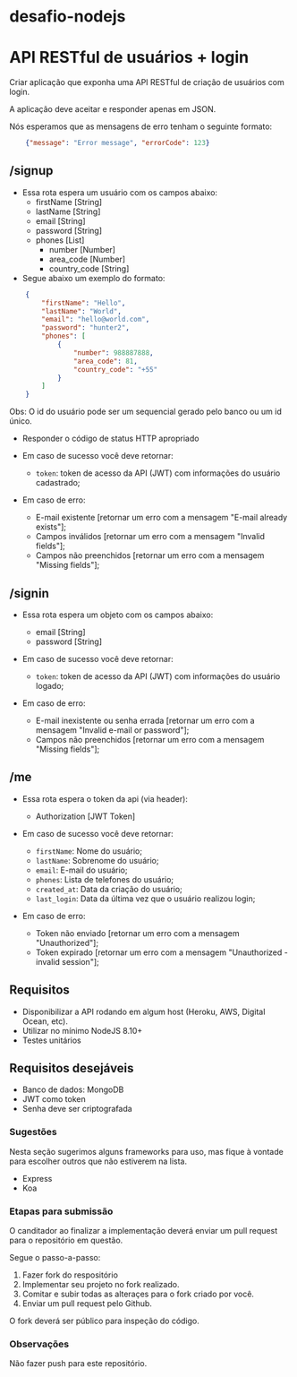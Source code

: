 # desafio-nodejs

# API RESTful de usuários + login

Criar aplicação que exponha uma API RESTful de criação de usuários com login.

A aplicação deve aceitar e responder apenas em JSON.

Nós esperamos que as mensagens de erro tenham o seguinte formato:

```json
    {"message": "Error message", "errorCode": 123}
```

## /signup

* Essa rota espera um usuário com os campos abaixo:
    - firstName [String]
    - lastName [String]
    - email [String]
    - password [String]
    - phones [List]
        - number [Number]
        - area_code [Number]
        - country_code [String]
* Segue abaixo um exemplo do formato:

```json
    {
        "firstName": "Hello",
        "lastName": "World",
        "email": "hello@world.com",
        "password": "hunter2",
        "phones": [
            {
                "number": 988887888,
                "area_code": 81,
                "country_code": "+55"
            }
        ]
    }
```
Obs: O id do usuário pode ser um sequencial gerado pelo banco ou um id único.

* Responder o código de status HTTP apropriado
* Em caso de sucesso você deve retornar:
    * `token`: token de acesso da API (JWT) com informações do usuário cadastrado;

* Em caso de erro:
    - E-mail existente [retornar um erro com a mensagem "E-mail already exists"];
    - Campos inválidos [retornar um erro com a mensagem "Invalid fields"];
    - Campos não preenchidos [retornar um erro com a mensagem "Missing fields"];
## /signin
* Essa rota espera um objeto com os campos abaixo:
    - email [String]
    - password [String]

* Em caso de sucesso você deve retornar:
    * `token`: token de acesso da API (JWT) com informações do usuário logado;
* Em caso de erro:
    - E-mail inexistente ou senha errada [retornar um erro com a mensagem "Invalid e-mail or password"];
    - Campos não preenchidos [retornar um erro com a mensagem "Missing fields"];

## /me 
* Essa rota espera o token da api (via header):
    - Authorization [JWT Token]
 
* Em caso de sucesso você deve retornar:
    - `firstName`: Nome do usuário;
    - `lastName`: Sobrenome do usuário;
    - `email`: E-mail do usuário;
    - `phones`: Lista de telefones do usuário;
    - `created_at`: Data da criação do usuário;
    - `last_login`: Data da última vez que o usuário realizou login;
* Em caso de erro:
    - Token não enviado [retornar um erro com a mensagem "Unauthorized"];
    - Token expirado [retornar um erro com a mensagem "Unauthorized - invalid session"];

## Requisitos
* Disponibilizar a API rodando em algum host (Heroku, AWS, Digital Ocean, etc).
* Utilizar no mínimo NodeJS 8.10+
* Testes unitários

## Requisitos desejáveis
* Banco de dados: MongoDB
* JWT como token
* Senha deve ser criptografada

### **Sugestões** ###

Nesta seção sugerimos alguns frameworks para uso, mas fique à vontade para escolher outros que não estiverem na lista.

* Express
* Koa

### **Etapas para submissão** ###

O canditador ao finalizar a implementação deverá enviar um pull request para o repositório em questão.

Segue o passo-a-passo:

1. Fazer fork do respositório
2. Implementar seu projeto no fork realizado.
3. Comitar e subir todas as alteraçes para o fork criado por você.
4. Enviar um pull request pelo Github.

O fork deverá ser público para inspeção do código.

### **Observações** ###

Não fazer push para este repositório.
